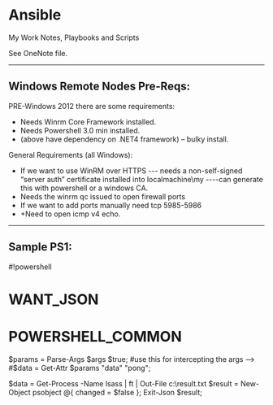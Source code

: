 # Ansible
My Work Notes, Playbooks and Scripts

See OneNote file.

------------------------------
Windows Remote Nodes Pre-Reqs:
------------------------------
PRE-Windows 2012 there are some requirements:
-	Needs Winrm Core Framework installed.
-	Needs Powershell 3.0 min installed.
-	(above have dependency on .NET4 framework) – bulky install.

General Requirements (all Windows):
-	If we want to use WinRM over HTTPS --- needs a non-self-signed “server auth” certificate installed into localmachine\my
----can generate this with powershell or a windows CA.
-	Needs the winrm qc issued to open firewall ports
-	If we want to add ports manually need tcp 5985-5986
-	+Need to open icmp v4 echo.

------------------------------
Sample PS1:
------------------------------
#!powershell
# WANT_JSON
# POWERSHELL_COMMON
$params = Parse-Args $args $true;
#use this for intercepting the args --> #$data = Get-Attr $params "data" "pong";

$data = Get-Process -Name lsass | ft | Out-File c:\result.txt
$result = New-Object psobject @{
    changed = $false
};
Exit-Json $result;
